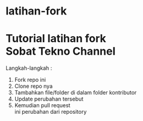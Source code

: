 # latihan-fork
<h1>Tutorial latihan fork<br>Sobat Tekno Channel</h1>
<p>Langkah-langkah :
<ol><li>Fork repo ini</li>
<li>Clone repo nya</li>
<li>Tambahkan file/folder di dalam folder kontributor</li>
<li>Update perubahan tersebut</li>
<li>Kemudian pull request</li>
ini perubahan dari repository
